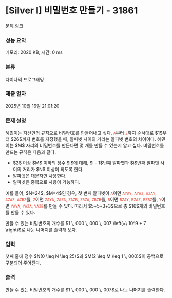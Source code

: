 # [Silver I] 비밀번호 만들기 - 31861 

[문제 링크](https://www.acmicpc.net/problem/31861) 

### 성능 요약

메모리: 2020 KB, 시간: 0 ms

### 분류

다이나믹 프로그래밍

### 제출 일자

2025년 10월 16일 21:01:20

### 문제 설명

<p>혜민이는 자신만의 규칙으로 비밀번호를 만들어내고 싶다. <span style="color:#e74c3c;"><code>A</code></span>부터 <span style="color:#e74c3c;"><code>Z</code></span>까지 순서대로 $1$부터 $26$까지 번호를 지정했을 때, 알파벳 사이의 거리는 알파벳 번호의 차이이다. 혜민이는 $M$ 자리의 비밀번호를 만든다면 몇 개를 만들 수 있는지 알고 싶다. 비밀번호를 만드는 규칙은 다음과 같다.</p>

<ul>
	<li>$2$ 이상 $M$ 이하의 정수 $i$에 대해, $i - 1$번째 알파벳과 $i$번째 알파벳 사이의 거리가 $N$ 이상이 되도록 한다.</li>
	<li>알파벳은 대문자만 사용한다.</li>
	<li>알파벳은 중복으로 사용이 가능하다.</li>
</ul>

<p>예를 들어, $N=24$, $M=4$인 경우, 첫 번째 알파벳이 <span style="color:#e74c3c;"><code>A</code></span>이면 <span style="color:#e74c3c;"><code>AYAY</code>, <code>AYAZ</code>, <code>AZAY</code>, <code>AZAZ</code>, <code>AZBZ</code></span>를, <span style="color:#e74c3c;"><code>Z</code></span>이면 <span style="color:#e74c3c;"><code>ZAYA</code>, <code>ZAZA</code>, <code>ZAZB</code>, <code>ZBZA</code>, <code>ZBZB</code></span>를, <span style="color:#e74c3c;"><code>B</code></span>이면 <span style="color:#e74c3c;"><code>BZAY</code>, <code>BZAZ</code>, <code>BZBZ</code></span>를, <span style="color:#e74c3c;"><code>Y</code></span>이면 <span style="color:#e74c3c;"><code>YAYA</code>, <code>YAZA</code>, <code>YAZB</code></span>를 만들 수 있다. 따라서 $5+5+3+3$으로 총 $16$개의 비밀번호를 만들 수 있다.</p>

<p>만들 수 있는 비밀번호의 개수를 $1 \, 000 \, 000 \, 007 \left(=\ 10^9 + 7 \right)$로 나눈 나머지를 출력해 보자.</p>

### 입력 

 <p>첫째 줄에 정수 $N(0 \leq N \leq 25)$과 $M(2 \leq M \leq 1 \, 000)$이 공백으로 구분되어 주어진다.</p>

### 출력 

 <p>만들 수 있는 비밀번호의 개수를 $1 \, 000 \, 000 \, 007$로 나눈 나머지를 출력한다.</p>

